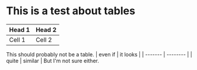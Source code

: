 # This is a test about tables

| Head 1 | Head 2 |
| ------ | ------ |
| Cell 1 | Cell 2 |

This should probably not be a table.
| even if | it looks |
| ------- | -------- |
| quite | similar |
But I'm not sure either.